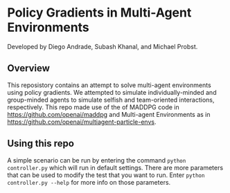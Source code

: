 # Policy Gradients in Multi-Agent Environments
Developed by Diego Andrade, Subash Khanal, and Michael Probst.

## Overview
This reposistory contains an attempt to solve multi-agent environments using policy gradients. We attempted to simulate individually-minded and group-minded agents to simulate selfish and team-oriented interactions, respectively. This repo made use of the of MADDPG code in https://github.com/openai/maddpg  and  Multi-agent Environments as in https://github.com/openai/multiagent-particle-envs.

## Using this repo
A simple scenario can be run by entering the command `python controller.py` which will run in default settings. There are more parameters that can be used to modify the test that you want to run. Enter `python controller.py --help` for more info on those parameters.

